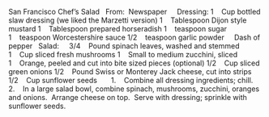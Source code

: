 San Francisco Chef’s Salad
 
From:  Newspaper
 
 
Dressing:
1    Cup bottled slaw dressing (we liked the Marzetti version)
1    Tablespoon Dijon style mustard
1    Tablespoon prepared horseradish
1    teaspoon sugar
1    teaspoon Worcestershire sauce
1/2    teaspoon garlic powder
    Dash of pepper
 
Salad:    
3/4    Pound spinach leaves, washed and stemmed
1    Cup sliced fresh mushrooms
1    Small to medium zucchini, sliced
1    Orange, peeled and cut into bite sized pieces (optional)
1/2    Cup sliced green onions
1/2    Pound Swiss or Monterey Jack cheese, cut into strips
1/2    Cup sunflower seeds
 
 
 
1.    Combine all dressing ingredients; chill.
2.    In a large salad bowl, combine spinach, mushrooms, zucchini, oranges and onions.  Arrange cheese on top.  Serve with dressing; sprinkle with sunflower seeds.
